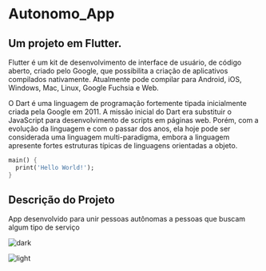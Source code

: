 
# Autonomo_App

## Um projeto em **Flutter**.

<p align="left">Flutter é um kit de desenvolvimento de interface de usuário, de código aberto, criado pelo Google, que possibilita a criação de aplicativos compilados nativamente. Atualmente pode compilar para Android, iOS, Windows, Mac, Linux, Google Fuchsia e Web.

O Dart é uma linguagem de programação fortemente tipada inicialmente criada pela Google em 2011. A missão inicial do Dart era substituir o JavaScript para desenvolvimento de scripts em páginas web. Porém, com a evolução da linguagem e com o passar dos anos, ela hoje pode ser considerada uma linguagem multi-paradigma, embora a linguagem apresente fortes estruturas típicas de linguagens orientadas a objeto.</p>


```dart
main() {
  print('Hello World!');
}
```

   ## Descrição do Projeto 
   <p align="left">App desenvolvido para unir pessoas autônomas a pessoas que buscam algum tipo de serviço </p>



![dark](https://user-images.githubusercontent.com/40217599/106942876-70cd5600-6703-11eb-9678-6ca90d7bf915.gif)

![light](https://user-images.githubusercontent.com/40217599/106943067-b2f69780-6703-11eb-8413-7e62ba4d6643.gif)


